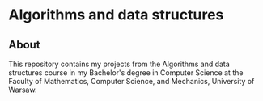# Algorithms and data structures

## About

This repository contains my projects from the Algorithms and data structures course in my Bachelor's degree in Computer Science at the Faculty of Mathematics, Computer Science, and Mechanics, University of Warsaw.
